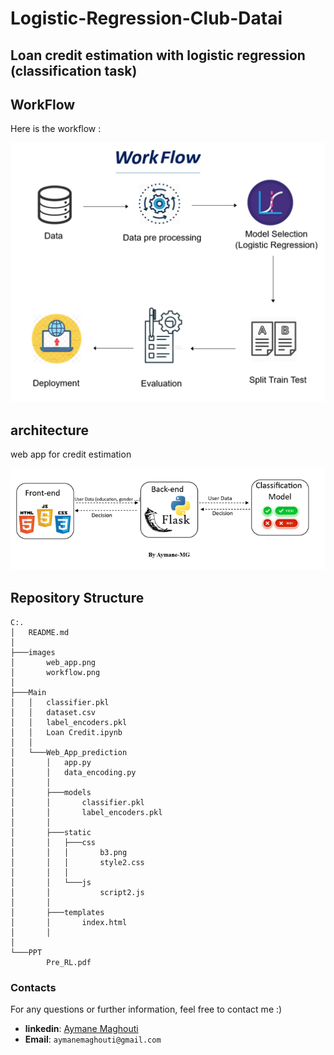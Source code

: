 # Logistic-Regression-Club-Datai

## Loan credit estimation with logistic regression (classification task)

## WorkFlow
Here is the workflow :

![workflow](images/workflow.png)

## architecture

web app for credit estimation 

![web_app](images/web_app.png)


## Repository Structure

```batch
C:.
│   README.md
│
├───images
│       web_app.png
│       workflow.png
│
├───Main
│   │   classifier.pkl
│   │   dataset.csv
│   │   label_encoders.pkl
│   │   Loan Credit.ipynb
│   │
│   └───Web_App_prediction
│       │   app.py
│       │   data_encoding.py
│       │
│       ├───models
│       │       classifier.pkl
│       │       label_encoders.pkl
│       │
│       ├───static
│       │   ├───css
│       │   │       b3.png
│       │   │       style2.css
│       │   │
│       │   └───js
│       │           script2.js
│       │
│       ├───templates
│       │       index.html
│       │
│
└───PPT
        Pre_RL.pdf

```


### Contacts
For any questions or further information, feel free to contact me :)

- **linkedin**: <a href="https://www.linkedin.com/in/aymane-maghouti/" target="_blank">Aymane Maghouti</a><br>
- **Email**: `aymanemaghouti@gmail.com`
